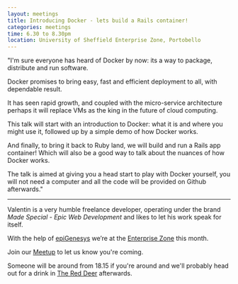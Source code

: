 ```yaml
---
layout: meetings
title: Introducing Docker - lets build a Rails container!
categories: meetings
time: 6.30 to 8.30pm
location: University of Sheffield Enterprise Zone, Portobello
---
```


"I'm sure everyone has heard of Docker by now: its a way to package, distribute and run software.

Docker promises to bring easy, fast and efficient deployment to all, with dependable result.

It has seen rapid growth, and coupled with the micro-service architecture perhaps it will replace VMs as the king in 
the future of cloud computing.

This talk will start with an introduction to Docker: what it is and where you might use it, followed up by a 
simple demo of how Docker works.

And finally, to bring it back to Ruby land, we will build and run a Rails app container! Which will also be a 
good way to talk about the nuances of how Docker works.

The talk is aimed at giving you a head start to play with Docker yourself, you will not need a computer and all 
the code will be provided on Github afterwards."

---

Valentin is a very humble freelance developer, operating under the brand *Made Special - Epic Web Development* and 
likes to let his work speak for itself.

With the help of [epiGenesys](http://www.epigenesys.org.uk/) we’re at the [Enterprise Zone](http://enterprise.shef.ac.uk/about-us) 
this month.

Join our [Meetup](http://www.meetup.com/sheffieldrubyists/events/221254463/) to let us know you're coming.

Someone will be around from 18.15 if you're around and we'll probably head out for a drink in [The Red
Deer](http://www.red-deer-sheffield.co.uk/) afterwards.
